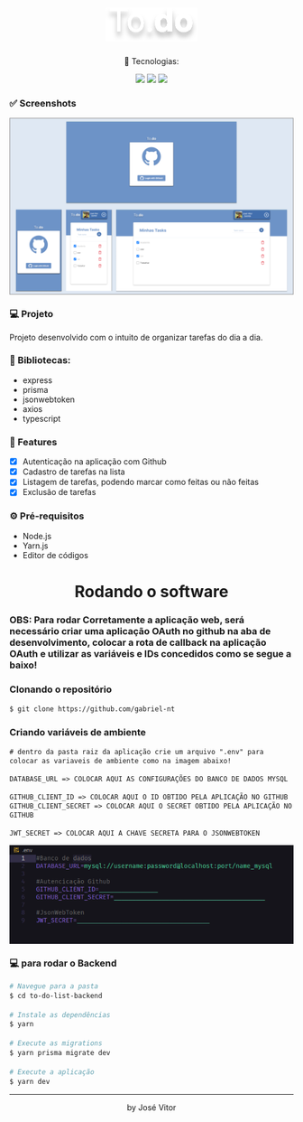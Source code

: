<h1 align="center">
  <img src="https://github.com/ZeVit0r/to-do-list/blob/main/src/assets/logo.svg" />
</h1>

<p align="center">🚀 Tecnologias:</p>

<p align="center">
  <img src="https://img.shields.io/static/v1?label=express&message=4.4.2&color=444444&logo=express" />
  <img src="https://img.shields.io/static/v1?label=prisma&message=18.0.0&color=262F3E&logo=prisma" />
  <img src="https://img.shields.io/static/v1?label=typescript&message=4.4.2&color=3178C6&logo=typescript" />
</p>

### ✅ Screenshots
  <div align="center">
    <img align="center" src="https://github.com/ZeVit0r/to-do-list/blob/main/images/telas.png" alt="projeto" />
  </div>
  
### 💻 Projeto

Projeto desenvolvido com o intuito de organizar tarefas do dia a dia.

### 📕 Bibliotecas:

- express
- prisma
- jsonwebtoken
- axios
- typescript

### 📎 Features 

- [x] Autenticação na aplicação com Github
- [x] Cadastro de tarefas na lista
- [x] Listagem de tarefas, podendo marcar como feitas ou não feitas
- [x] Exclusão de tarefas

### ⚙ Pré-requisitos

- Node.js
- Yarn.js
- Editor de códigos

<h1 align="center"> Rodando o software</h1>

### OBS: Para rodar Corretamente a aplicação web, será necessário criar uma aplicação OAuth no github na aba de desenvolvimento, colocar a rota de callback na aplicação OAuth e utilizar as variáveis e IDs concedidos como se segue a baixo!

### Clonando o repositório

```bash
$ git clone https://github.com/gabriel-nt
```

### Criando variáveis de ambiente

```
# dentro da pasta raiz da aplicação crie um arquivo ".env" para colocar as variaveis de ambiente como na imagem abaixo!

DATABASE_URL => COLOCAR AQUI AS CONFIGURAÇÕES DO BANCO DE DADOS MYSQL

GITHUB_CLIENT_ID => COLOCAR AQUI O ID OBTIDO PELA APLICAÇÃO NO GITHUB
GITHUB_CLIENT_SECRET => COLOCAR AQUI O SECRET OBTIDO PELA APLICAÇÃO NO GITHUB

JWT_SECRET => COLOCAR AQUI A CHAVE SECRETA PARA O JSONWEBTOKEN
```
<div align="center">
    <img align="center" src="https://github.com/ZeVit0r/to-do-list-backend/blob/main/images/variables.png" alt="variaveis de ambiente" />
 </div>

### 💻 para rodar o Backend

```bash
# Navegue para a pasta
$ cd to-do-list-backend

# Instale as dependências
$ yarn

# Execute as migrations
$ yarn prisma migrate dev

# Execute a aplicação
$ yarn dev
```

<hr/>

<p align="center">by José Vitor</p>
